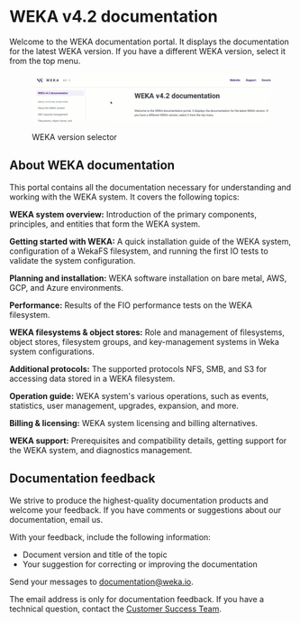 # WEKA v4.2 documentation

Welcome to the WEKA documentation portal. It displays the documentation for the latest WEKA version. If you have a different WEKA version, select it from the top menu.

<figure><img src=".gitbook/assets/selector_animation.gif" alt=""><figcaption><p>WEKA version selector</p></figcaption></figure>

## About WEKA documentation

This portal contains all the documentation necessary for understanding and working with the WEKA system. It covers the following topics:

**WEKA system overview:** Introduction of the primary components, principles, and entities that form the WEKA system.

**Getting started with WEKA:** A quick installation guide of the WEKA system, configuration of a WekaFS filesystem, and running the first IO tests to validate the system configuration.

**Planning and installation:** WEKA software installation on bare metal, AWS, GCP, and Azure environments.

**Performance:** Results of the FIO performance tests on the WEKA filesystem.

**WEKA filesystems & object stores:** Role and management of filesystems, object stores, filesystem groups, and key-management systems in Weka system configurations.

**Additional protocols:** The supported protocols NFS, SMB, and S3 for accessing data stored in a WEKA filesystem.

**Operation guide:** WEKA system's various operations, such as events, statistics, user management, upgrades, expansion, and more.

**Billing & licensing:** WEKA system licensing and billing alternatives.

**WEKA support:** Prerequisites and compatibility details, getting support for the WEKA system, and diagnostics management.

## Documentation feedback

We strive to produce the highest-quality documentation products and welcome your feedback. If you have comments or suggestions about our documentation, email us.

With your feedback, include the following information:

* Document version and title of the topic
* Your suggestion for correcting or improving the documentation

Send your messages to [documentation@weka.io](mailto:documentation@weka.io).

The email address is only for documentation feedback. If you have a technical question, contact the [Customer Success Team](support/getting-support-for-your-weka-system.md).
